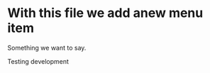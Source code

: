 With this file we add anew menu item
==================

Something we want to say. 

Testing development
